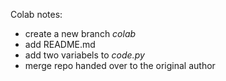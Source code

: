 Colab notes:
- create a new branch *colab*
- add README.md
- add two variabels to *code.py*
- merge repo handed over to the original author